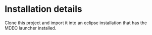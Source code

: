 # Installation details

Clone this project and import it into an eclipse installation that has the MDEO launcher installed.

